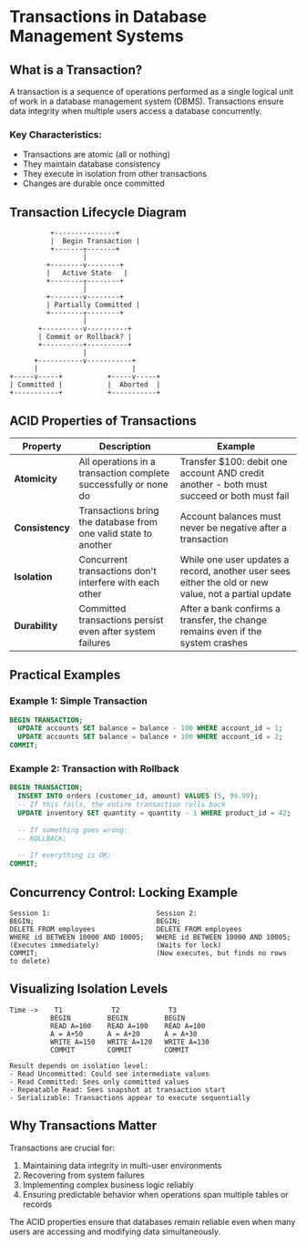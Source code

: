 # Transactions in Database Management Systems

## What is a Transaction?

A transaction is a sequence of operations performed as a single logical unit of work in a database management system (DBMS). Transactions ensure data integrity when multiple users access a database concurrently.

### Key Characteristics:
- Transactions are atomic (all or nothing)
- They maintain database consistency
- They execute in isolation from other transactions
- Changes are durable once committed

## Transaction Lifecycle Diagram

```
          +---------------+
          |  Begin Transaction |
          +-------┬-------+
                  |
         +--------v--------+
         |   Active State   |
         +--------┬--------+
                  |
         +--------v--------+
         | Partially Committed |
         +--------┬--------+
                  |
       +----------v----------+
       | Commit or Rollback? |
       +----------+----------+
                  |
      +-----------v-----------+ 
      |                       |
+-----v-----+           +-----v-----+
| Committed |           |  Aborted  |
+-----------+           +-----------+
```

## ACID Properties of Transactions

| Property | Description | Example |
|----------|-------------|---------|
| **Atomicity** | All operations in a transaction complete successfully or none do | Transfer $100: debit one account AND credit another - both must succeed or both must fail |
| **Consistency** | Transactions bring the database from one valid state to another | Account balances must never be negative after a transaction |
| **Isolation** | Concurrent transactions don't interfere with each other | While one user updates a record, another user sees either the old or new value, not a partial update |
| **Durability** | Committed transactions persist even after system failures | After a bank confirms a transfer, the change remains even if the system crashes |

## Practical Examples

### Example 1: Simple Transaction

```sql
BEGIN TRANSACTION;
  UPDATE accounts SET balance = balance - 100 WHERE account_id = 1;
  UPDATE accounts SET balance = balance + 100 WHERE account_id = 2;
COMMIT;
```

### Example 2: Transaction with Rollback

```sql
BEGIN TRANSACTION;
  INSERT INTO orders (customer_id, amount) VALUES (5, 99.99);
  -- If this fails, the entire transaction rolls back
  UPDATE inventory SET quantity = quantity - 1 WHERE product_id = 42;
  
  -- If something goes wrong:
  -- ROLLBACK;
  
  -- If everything is OK:
COMMIT;
```

## Concurrency Control: Locking Example

```
Session 1:                          Session 2:
BEGIN;                              BEGIN;
DELETE FROM employees               DELETE FROM employees
WHERE id BETWEEN 10000 AND 10005;   WHERE id BETWEEN 10000 AND 10005;
(Executes immediately)              (Waits for lock)
COMMIT;                             (Now executes, but finds no rows to delete)
```

## Visualizing Isolation Levels

```
Time ->    T1            T2            T3
          BEGIN         BEGIN         BEGIN
          READ A=100    READ A=100    READ A=100
          A = A+50      A = A+20      A = A+30
          WRITE A=150   WRITE A=120   WRITE A=130
          COMMIT        COMMIT        COMMIT
          
Result depends on isolation level:
- Read Uncommitted: Could see intermediate values
- Read Committed: Sees only committed values
- Repeatable Read: Sees snapshot at transaction start
- Serializable: Transactions appear to execute sequentially
```

## Why Transactions Matter

Transactions are crucial for:
1. Maintaining data integrity in multi-user environments
2. Recovering from system failures
3. Implementing complex business logic reliably
4. Ensuring predictable behavior when operations span multiple tables or records

The ACID properties ensure that databases remain reliable even when many users are accessing and modifying data simultaneously.